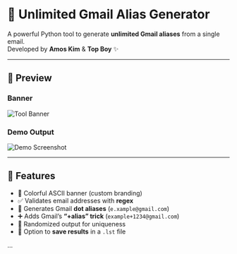 # 📧 Unlimited Gmail Alias Generator  

A powerful Python tool to generate **unlimited Gmail aliases** from a single email.  
Developed by **Amos Kim** & **Top Boy** ✨  

---

## 🎨 Preview

### Banner
![Tool Banner](assets/banner.png)

### Demo Output
![Demo Screenshot](assets/demo.png)

---

## 🚀 Features
- 🎨 Colorful ASCII banner (custom branding)  
- ✅ Validates email addresses with **regex**  
- 🔀 Generates Gmail **dot aliases** (`e.xample@gmail.com`)  
- ➕ Adds Gmail’s **“+alias” trick** (`example+1234@gmail.com`)  
- 🎲 Randomized output for uniqueness  
- 💾 Option to **save results** in a `.lst` file  

...
